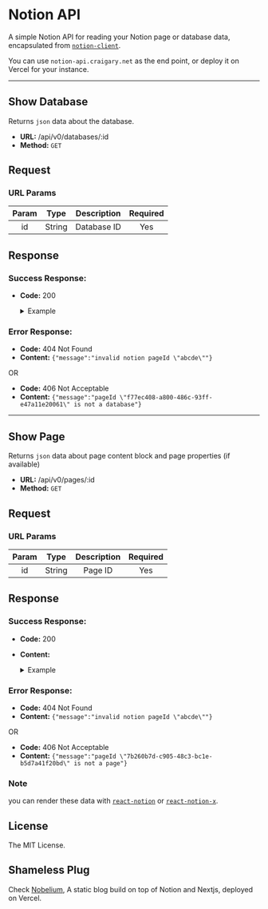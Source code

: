 # Notion API

A simple Notion API for reading your Notion page or database data, encapsulated from [`notion-client`](https://github.com/NotionX/react-notion-x/tree/master/packages/notion-client).

You can use `notion-api.craigary.net` as the end point, or deploy it on Vercel for your instance.

---

## Show Database

Returns `json` data about the database.

- **URL:** /api/v0/databases/:id
- **Method:** `GET`

## Request

### URL Params

| Param |  Type  | Description | Required |
| :---: | :----: | :---------: | :------: |
|  id   | String | Database ID |   Yes    |

## Response

### Success Response:

- **Code:** 200

  <details>
    <summary>Example</summary>

  ```json
  {
    "type": "database",
    "id": "7b260b7d-c905-48c3-bc1e-b5d7a41f20bd",
    "title": "Overexposed",
    "metadata": {
      "locked": false,
      "created_time": 1619099348726,
      "last_edited_time": 1619256540000
    },
    "data": [
      {
        "id": "5b2f0b64-3357-480a-97a9-7c7f57eee028",
        "Type": ["Podcast"],
        "Publisher": ["Bon Appetit"],
        "Publishing/Release Date": {
          "time_zone": "Asia/Shanghai",
          "start_date": "2021-04-24",
          "start_time": "00:00"
        },
        "Status": ["Ready to Start"],
        "Name": "Bon Appétit Foodcast"
      },
      {
        "id": "d897338a-1f3e-4a52-b757-253c51a4d182",
        "Type": ["Article"],
        "Publisher": ["NYT"],
        "Summary": "Some think chief ethics officers could help technology companies navigate political and social questions.",
        "Publishing/Release Date": {
          "start_date": "2018-10-21"
        },
        "Link": "https://www.nytimes.com/2018/10/21/opinion/who-will-teach-silicon-valley-to-be-ethical.html",
        "Status": ["Ready to Start"],
        "Author": ["Kara Swisher"],
        "Name": "Who Will Teach Silicon Valley to Be Ethical? "
      }
    ]
  }
  ```

  </details>

### Error Response:

- **Code:** 404 Not Found
- **Content:** `{"message":"invalid notion pageId \"abcde\""}`

OR

- **Code:** 406 Not Acceptable
- **Content:** `{"message":"pageId \"f77ec408-a800-486c-93ff-e47a11e20061\" is not a database"}`

---

## Show Page

Returns `json` data about page content block and page properties (if available)

- **URL:** /api/v0/pages/:id
- **Method:** `GET`

## Request

### URL Params

| Param |  Type  | Description | Required |
| :---: | :----: | :---------: | :------: |
|  id   | String |   Page ID   |   Yes    |

## Response

### Success Response:

- **Code:** 200
- **Content:**

  <details>
    <summary>Example</summary>

  ```json
  {
    "type": "page",
    "id": "9ad2db2f-bcb2-4af3-897f-187882d6404d",
    "title": "General Magic the Movie",
    "metadata": {
      "page_full_width": true,
      "page_font": "serif",
      "page_small_text": true,
      "created_time": 1619099348726,
      "last_edited_time": 1619259240000
    },
    "block": {
      "9ad2db2f-bcb2-4af3-897f-187882d6404d": {...},
      "7b260b7d-c905-48c3-bc1e-b5d7a41f20bd": {...},
      "fec1f7c7-a5d7-4f1e-bbd1-729dc47e5abd": {...},
      "bca317b2-578e-4db2-9a57-fb6bd4ee0a21": {...},
      "ae05ee3f-9e5e-4c21-a8a9-6c6120e1d3bc": {...},
      "57e8e79a-c801-4d7f-a58f-db9b4d1ea306": {...},
    "properties": {
      "Score /5": [
        "⭐️⭐️⭐️⭐️⭐️"
      ],
      "Type": [
        "Film"
      ],
      "Publisher": [
        "Indie"
      ],
      "Publishing/Release Date": {
        "start_date": "2021-04-16"
      },
      "Link": "https://www.generalmagicthemovie.com/",
      "Status": [
        "Finished"
      ],
      "Name": "General Magic the Movie"
    }
  }
  ```

  </details>

### Error Response:

- **Code:** 404 Not Found
- **Content:** `{"message":"invalid notion pageId \"abcde\""}`

OR

- **Code:** 406 Not Acceptable
- **Content:** `{"message":"pageId \"7b260b7d-c905-48c3-bc1e-b5d7a41f20bd\" is not a page"}`

### Note

you can render these data with [`react-notion`](https://github.com/splitbee/react-notion) or [`react-notion-x`](https://github.com/NotionX/react-notion-x).

## License

The MIT License.

## Shameless Plug

Check [Nobelium](https://github.com/craigary/nobelium), A static blog build on top of Notion and Nextjs, deployed on Vercel.
